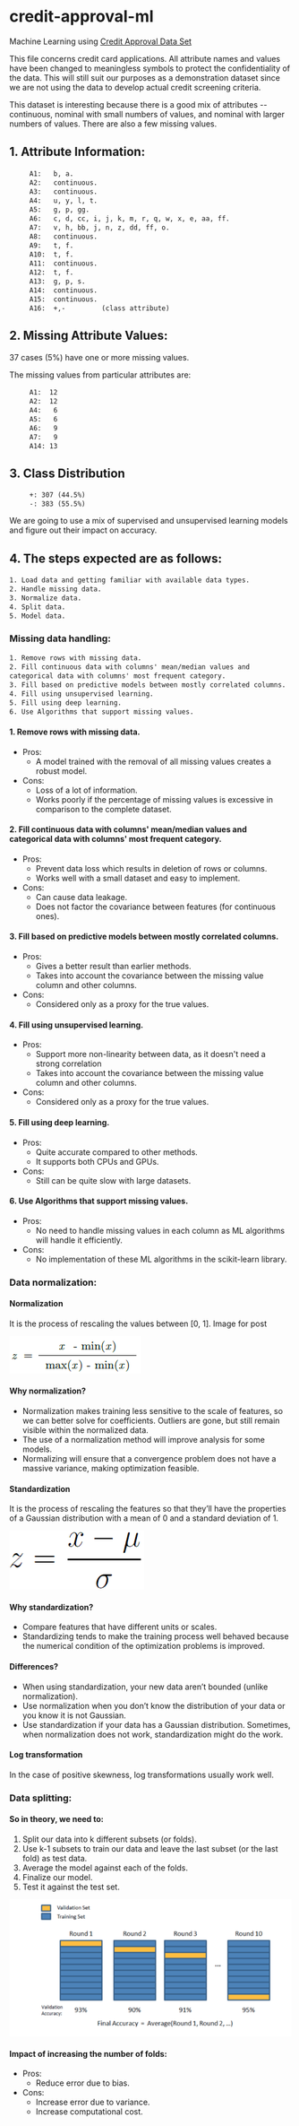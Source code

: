 # credit-approval-ml
Machine Learning using [Credit Approval Data Set](https://archive.ics.uci.edu/ml/datasets/credit+approval)

This file concerns credit card applications. All attribute names and values have been changed to meaningless symbols to protect the confidentiality of the data.
This will still suit our purposes as a demonstration dataset since we are not using the data to develop actual credit screening criteria. 

This dataset is interesting because there is a good mix of attributes -- continuous, nominal with small numbers of values, and nominal with larger numbers of values. There are also a few missing values.

## 1.  Attribute Information:

````
     A1:   b, a.
     A2:   continuous.
     A3:   continuous.
     A4:   u, y, l, t.
     A5:   g, p, gg.
     A6:   c, d, cc, i, j, k, m, r, q, w, x, e, aa, ff.
     A7:   v, h, bb, j, n, z, dd, ff, o.
     A8:   continuous.
     A9:   t, f.
     A10:  t, f.
     A11:  continuous.
     A12:  t, f.
     A13:  g, p, s.
     A14:  continuous.
     A15:  continuous.
     A16:  +,-         (class attribute)
````

## 2.  Missing Attribute Values:

37 cases (5%) have one or more missing values.

The missing values from particular attributes are:

````
     A1:  12
     A2:  12
     A4:   6
     A5:   6
     A6:   9
     A7:   9
     A14: 13
````

## 3.  Class Distribution
   
````
     +: 307 (44.5%)
     -: 383 (55.5%)
````

We are going to use a mix of supervised and unsupervised learning models and figure out their impact on accuracy.


## 4. The steps expected are as follows:

    1. Load data and getting familiar with available data types.
    2. Handle missing data.
    3. Normalize data.
    4. Split data.
    5. Model data.

### Missing data handling:

    1. Remove rows with missing data.
    2. Fill continuous data with columns' mean/median values and categorical data with columns' most frequent category.
    3. Fill based on predictive models between mostly correlated columns.
    4. Fill using unsupervised learning.
    5. Fill using deep learning.
    6. Use Algorithms that support missing values.

#### 1. Remove rows with missing data.

* Pros:
  * A model trained with the removal of all missing values creates a robust model.
* Cons:
  * Loss of a lot of information.
  * Works poorly if the percentage of missing values is excessive in comparison to the complete dataset.

#### 2. Fill continuous data with columns' mean/median values and categorical data with columns' most frequent category.

* Pros:
  * Prevent data loss which results in deletion of rows or columns.
  * Works well with a small dataset and easy to implement.
* Cons:
  * Can cause data leakage.
  * Does not factor the covariance between features (for continuous ones).

#### 3. Fill based on predictive models between mostly correlated columns.

* Pros:
  * Gives a better result than earlier methods.
  * Takes into account the covariance between the missing value column and other columns.
* Cons:
  * Considered only as a proxy for the true values.

#### 4. Fill using unsupervised learning.

* Pros:
  * Support more non-linearity between data, as it doesn't need a strong correlation  
  * Takes into account the covariance between the missing value column and other columns.
* Cons:
  * Considered only as a proxy for the true values.

#### 5. Fill using deep learning.

* Pros:
  * Quite accurate compared to other methods.
  * It supports both CPUs and GPUs.
* Cons:
  * Still can be quite slow with large datasets.

#### 6. Use Algorithms that support missing values.

* Pros:
  * No need to handle missing values in each column as ML algorithms will handle it efficiently.
* Cons:
  * No implementation of these ML algorithms in the scikit-learn library.

### Data normalization:

#### Normalization
It is the process of rescaling the values between [0, 1].
Image for post

![normalization](docs/normalization.png)

#### Why normalization?
* Normalization makes training less sensitive to the scale of features, so we can better solve for coefficients. Outliers are gone, but still remain visible within the normalized data.
* The use of a normalization method will improve analysis for some models.
* Normalizing will ensure that a convergence problem does not have a massive variance, making optimization feasible.

#### Standardization
It is the process of rescaling the features so that they’ll have the properties of a Gaussian distribution with a mean of 0 and a standard deviation of 1.

![standardization](docs/standardization.png)

#### Why standardization?
* Compare features that have different units or scales.
* Standardizing tends to make the training process well behaved because the numerical condition of the optimization problems is improved.

#### Differences?
* When using standardization, your new data aren’t bounded (unlike normalization).
* Use normalization when you don’t know the distribution of your data or you know it is not Gaussian.
* Use standardization if your data has a Gaussian distribution.
Sometimes, when normalization does not work, standardization might do the work.

#### Log transformation
In the case of positive skewness, log transformations usually work well.

### Data splitting:

#### So in theory, we need to: 
1. Split our data into k different subsets (or folds).
2. Use k-1 subsets to train our data and leave the last subset (or the last fold) as test data.
3. Average the model against each of the folds.
4. Finalize our model.
5. Test it against the test set.

![cross-validation](docs/cross_validation.png)

#### Impact of increasing the number of folds:
* Pros:
  * Reduce error due to bias.
* Cons:
  * Increase error due to variance.
  * Increase computational cost.